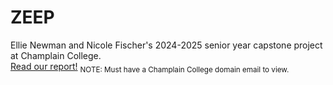 # ZEEP

Ellie Newman and Nicole Fischer's 2024-2025 senior year capstone project at Champlain College.  
[Read our report!](https://docs.google.com/document/d/19M2g-msnewWphGEk3002cuXYFcSFm-ZbsMV6fs7iYCI/edit?usp=sharing) <sub>NOTE: Must have a Champlain College domain email to view.</sub>

